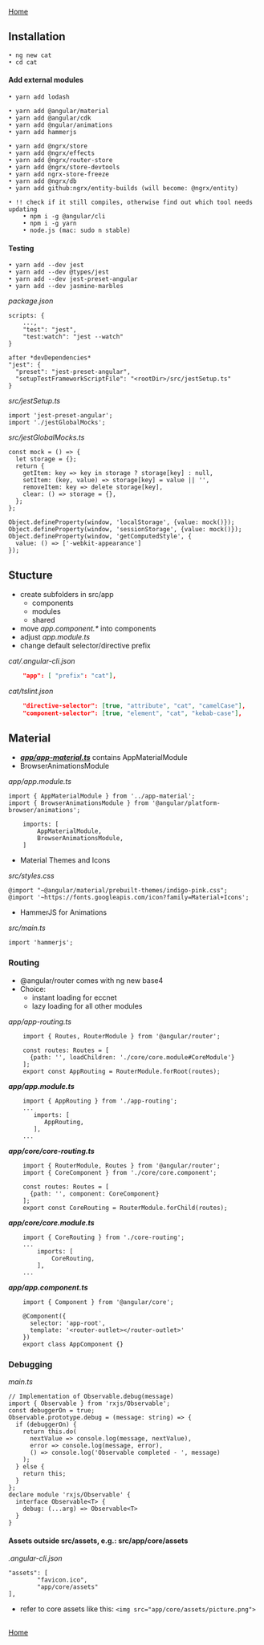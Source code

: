 [Home](../README.md)


## Installation
	• ng new cat
	• cd cat

#### Add external modules
	• yarn add lodash
	
	• yarn add @angular/material
	• yarn add @angular/cdk
	• yarn add @ngular/animations
	• yarn add hammerjs
	
	• yarn add @ngrx/store
	• yarn add @ngrx/effects
	• yarn add @ngrx/router-store 
	• yarn add @ngrx/store-devtools  
	• yarn add ngrx-store-freeze
	• yarn add @ngrx/db
	• yarn add github:ngrx/entity-builds (will become: @ngrx/entity)
	
	• !! check if it still compiles, otherwise find out which tool needs updating
	    • npm i -g @angular/cli
	    • npm i -g yarn
	    • node.js (mac: sudo n stable)
	    

#### Testing
    • yarn add --dev jest	
    • yarn add --dev @types/jest
    • yarn add --dev jest-preset-angular
    • yarn add --dev jasmine-marbles

*package.json*

    scripts: {
        ...,
        "test": "jest",
        "test:watch": "jest --watch"
    }
    
    after *devDependencies*
    "jest": {
      "preset": "jest-preset-angular",
      "setupTestFrameworkScriptFile": "<rootDir>/src/jestSetup.ts"
    }   
    
*src/jestSetup.ts*

    import 'jest-preset-angular';
    import './jestGlobalMocks';     
    
*src/jestGlobalMocks.ts*

    const mock = () => {
      let storage = {};
      return {
        getItem: key => key in storage ? storage[key] : null,
        setItem: (key, value) => storage[key] = value || '',
        removeItem: key => delete storage[key],
        clear: () => storage = {},
      };
    };
    
    Object.defineProperty(window, 'localStorage', {value: mock()});
    Object.defineProperty(window, 'sessionStorage', {value: mock()});
    Object.defineProperty(window, 'getComputedStyle', {
      value: () => ['-webkit-appearance']
    });
	    
	    
	    
## Stucture
* create subfolders in src/app
    * components
    * modules
    * shared
* move <i>app.component.*</i> into components
* adjust *app.module.ts*
* change default selector/directive prefix

*cat/.angular-cli.json*
```json    
    "app": [ "prefix": "cat"],    
```

*cat/tslint.json* 
```json
    "directive-selector": [true, "attribute", "cat", "camelCase"],
    "component-selector": [true, "element", "cat", "kebab-case"],
```


## Material
* [***app/app-material.ts***](./app-material.ts) contains AppMaterialModule
* BrowserAnimationsModule

*app/app.module.ts*
    
    import { AppMaterialModule } from '../app-material';
    import { BrowserAnimationsModule } from '@angular/platform-browser/animations';
    
        imports: [
            AppMaterialModule,
            BrowserAnimationsModule,
        ]
* Material Themes and Icons
    
*src/styles.css*

    @import "~@angular/material/prebuilt-themes/indigo-pink.css";
    @import '~https://fonts.googleapis.com/icon?family=Material+Icons';

* HammerJS for Animations

*src/main.ts*

	import 'hammerjs';



### Routing
* @angular/router comes with ng new base4
* Choice: 
    * instant loading for eccnet
    * lazy loading for all other modules
	
*app/app-routing.ts*

		import { Routes, RouterModule } from '@angular/router';
		
		const routes: Routes = [
		  {path: '', loadChildren: './core/core.module#CoreModule'}
		];
		export const AppRouting = RouterModule.forRoot(routes);
	
***app/app.module.ts***

		import { AppRouting } from './app-routing';
		...
		   imports: [
		      AppRouting,
		   ],
		...
		
***app/core/core-routing.ts***

		import { RouterModule, Routes } from '@angular/router';
		import { CoreComponent } from './core/core.component';
		
		const routes: Routes = [
		  {path: '', component: CoreComponent}
		];
		export const CoreRouting = RouterModule.forChild(routes);
	
***app/core/core.module.ts***

		import { CoreRouting } from './core-routing';
		...
		    imports: [
		        CoreRouting,
		    ],
		...
		
***app/app.component.ts***

		import { Component } from '@angular/core';
		
		@Component({
		  selector: 'app-root',
		  template: '<router-outlet></router-outlet>'
		})
		export class AppComponent {}
		

### Debugging

*main.ts*

    // Implementation of Observable.debug(message)
    import { Observable } from 'rxjs/Observable';
    const debuggerOn = true;
    Observable.prototype.debug = (message: string) => {
      if (debuggerOn) {
        return this.do(
          nextValue => console.log(message, nextValue),
          error => console.log(message, error),
          () => console.log('Observable completed - ', message)
        );
      } else {
        return this;
      }
    };
    declare module 'rxjs/Observable' {
      interface Observable<T> {
        debug: (...arg) => Observable<T>
      }
    }

#### Assets outside src/assets, e.g.: src/app/core/assets

*.angular-cli.json*
    
    "assets": [
            "favicon.ico",
            "app/core/assets"
    ],
* refer to core assets like this:  ```<img src="app/core/assets/picture.png">```	


##
[Home](../README.md)